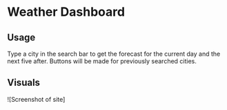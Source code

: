 # Weather Dashboard


## Usage

Type a city in the search bar to get the forecast for the current day and the next five after. Buttons will be made for previously searched cities.

## Visuals
![Screenshot of site]
